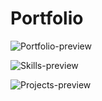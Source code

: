 # Portfolio

![Portfolio-preview](https://user-images.githubusercontent.com/86635927/164601483-726b6980-64af-4104-bd17-cdad21e144e4.png)


![Skills-preview](https://user-images.githubusercontent.com/86635927/164603246-7bf0c669-a095-4e13-8b14-37fe94f3cc4d.png)


![Projects-preview](https://user-images.githubusercontent.com/86635927/164603258-421bf5b0-8546-4b83-9639-2a421df69013.png)
